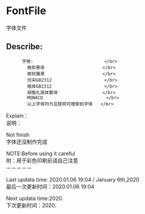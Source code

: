 # FontFile
字体文件

          
Describe:              </br>
----------

          字根:                           </br>
            微软黑体                      </br>
            微软雅黑                      </br>
            仿宋GB2312                    </br>
            楷体GB2312                    </br>
            胡敬礼简体繁体                 </br>
            MONACO                        </br>
            以上字体均为互联网可搜索到字体   </br>

Explain：                   </br>
说明：                       </br>




Not finish                  </br>
字体还没制作完成              </br>






NOTE:Before using it careful </br>
附：用于彩色印刷前请自己注意　　　</br>
－－－－－           </br>

Last updata time: 2020.01.06 19:04  /  January 6th,2020    </br>
最后一次更新时间：2020.01.06 19:04                          </br>

Next updata time:2020.                          </br>
下次更新时间：2020.                               </br>
